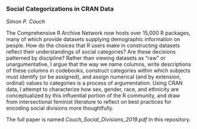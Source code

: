 
### Social Categorizations in CRAN Data

*Simon P. Couch*

The Comprehensive R Archive Network now hosts over 15,000 R packages, many of 
which provide datasets supplying demographic information on people. How do the 
choices that R users make in constructing datasets reflect their understandings
of social categories? Are these decisions patterned by discipline? Rather than 
viewing datasets as “raw” or unargumentative, I argue that the way we name 
columns, write descriptions of these columns in codebooks, construct categories
within which subjects must identify (or be assigned), and assign numerical 
(and by extension, ordinal) values to categories is a process of argumentation. 
Using CRAN data, I attempt to characterize how sex, gender, race, and ethnicity 
are conceptualized by this influential portion of the R community, and draw 
from intersectional feminist literature to reflect on best practices for 
encoding social divisions more thoughtfully.

The full paper is named *Couch_Social_Divisions_2019.pdf* in this 
repository.
